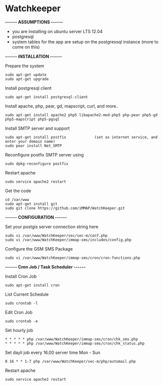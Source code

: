 Watchkeeper
============

<b>------ ASSUMPTIONS ------</b>
- you are installing on ubuntu server LTS 12.04
- postgresql 
- system tables for the app are setup on the postgressql instance (more to come on this)

<b>------ iNSTALLATION ------</b>         

Prepare the system

    sudo apt-get update
    sudo apt-get upgrade

Install postgresql client

    sudo apt-get install postgresql-client 
    
Install apache, php, pear, gd, mapscript, curl, and more..

    sudo apt-get install apache2 php5 libapache2-mod-php5 php-pear php5-gd php5-mapscript php5-pgsql
    
Install SMTP server and support

    sudo apt-get install postfix             (set as internet service, and enter your domain name)
    sudo pear install Net_SMTP
    
Reconfigure postfix SMTP server using

    sudo dpkg-reconfigure postfix
    
Restart apache

    sudo service apache2 restart
    
Get the code

    cd /var/www
    sudo apt-get install git
    sudo git clone https://github.com/iMMAP/WatchKeeper.git

<b>------ CONFIGURATION ------</b>   

Set your postgis server connection string here

    sudo vi /var/www/WatchKeeper/sec/sec-m/conf.php
    sudo vi /var/www/WatchKeeper/immap-sms/includes/config.php
    
Configure the GSM SMS Package

    sudo vi /var/www/WatchKeeper/immap-sms/cron/cron-functions.php
    
<b>------ Cron Job / Task Scheduler ------</b>

Install Cron Job

    sudo apt-get install cron
    
List Current Schedule

    sudo crontab -l
    
Edit Cron Job
    
    sudo crontab -e

Set hourly job

    * * * * * php /var/www/WatchKeeper/immap-sms/cron/chk_sms.php
    * * * * * php /var/www/WatchKeeper/immap-sms/cron/chk_status.php
    
Set dayli job every 16.00 server time Mon - Sun

    0 16 * * 1-7 php /var/www/WatchKeeper/sec-m/php/automail.php
    

Restart apache

    sudo service apache2 restart
    
    
